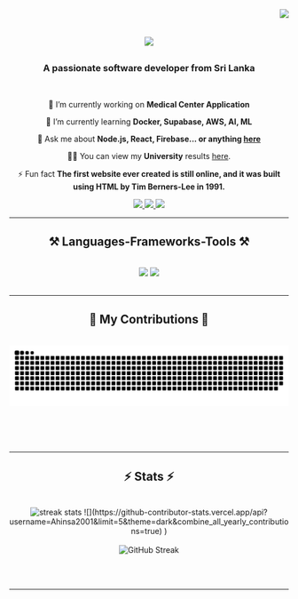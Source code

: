 <img align="right" src="https://visitor-badge.laobi.icu/badge?page_id=IsuruSH.IsuruSH" />

<h1 align="center">
    <img src="https://readme-typing-svg.herokuapp.com/?font=Righteous&size=35&center=true&vCenter=true&width=500&height=70&duration=4000&lines=Hi+There!+👋;+I'm+Isuru+Shanaka!;" />
</h1>

<h3 align="center">A passionate software developer from Sri Lanka  </h3>

<br/>

<div align="center">
 
 🔭 I’m currently working on **Medical Center Application**
 
 🌱 I’m currently learning **Docker, Supabase, AWS, AI, ML**

 💬 Ask me about **Node.js, React, Firebase... or anything [here](https://github.com/IsuruSH/IsuruSH/issues)**

 👨🏿 You can view my **University** results [here](https://IsuruSH.github.io).

 ⚡ Fun fact **The first website ever created is still online, and it was built using HTML by Tim Berners-Lee in 1991.**

 </div>
 
<div align="center"> 
  <a href="mailto:shanakaisuru11@gmail.com">
    <img src="https://img.shields.io/badge/Gmail-333333?style=for-the-badge&logo=gmail&logoColor=red" />
  </a>
  <a href="https://www.linkedin.com/in/isuru-shanaka-03a3a721b/" target="_blank">
    <img src="https://img.shields.io/badge/LinkedIn-0077B5?style=for-the-badge&logo=linkedin&logoColor=white" target="_blank" />
  </a>
  <a href="https://www.isuru.live/" target="_blank">
     <img src="https://img.shields.io/badge/Portfolio-FF5722?style=for-the-badge&logo=todoist&logoColor=white" target="_blank" /> <!-- sqlite, safari, google-chrome are other good icon options -->
  </a>
</div>

 <hr/>
 
<h2 align="center">⚒️ Languages-Frameworks-Tools ⚒️</h2>
<br/>
<div align="center">
    <img src="https://skillicons.dev/icons?i=react,bootstrap,mui,html,css,vscode,github,figma,tailwind,git,r" />
    <img src="https://skillicons.dev/icons?i=nodejs,python,javascript,typescript,express,firebase,mongodb,c,java,nextjs,mysql,flask" /><br>
</div>

<br/>
<hr/>

<div align="center">
  <h2>🐍 My Contributions 🐍</h2>
  <br>
  <img alt="snake eating my contributions" src="https://raw.githubusercontent.com/IsuruSH/IsuruSH/output/github-contribution-grid-snake.svg" />
  
  <br/><br/><br/>
</div>

<hr/>

<h2 align="center">⚡ Stats ⚡</h2>
<br>
<div align=center>
  <img width=390 src="https://github-readme-stats.vercel.app/api?username=IsuruSH&show_icons=true&theme=react&border_radius=10" alt="streak stats"/>
  ![](https://github-contributor-stats.vercel.app/api?username=Ahinsa2001&limit=5&theme=dark&combine_all_yearly_contributions=true)
 )
  
  <br/>
  <br/>
  <img src="https://streak-stats.demolab.com?user=IsuruSH&theme=meta-dark" alt="GitHub Streak" />
</div>

<br/><br/>

<hr/>

<br>

<br/>

